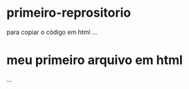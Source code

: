 # primeiro-reprositorio

para copiar o código em html 
...
<html>
  <h1> meu primeiro arquivo em html</h1>
<html>
...
